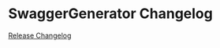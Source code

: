 # SwaggerGenerator Changelog

[Release Changelog](https://github.com/spryker/swagger-generator/releases)
